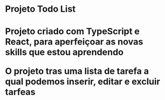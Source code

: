 <h1> Projeto Todo List <h1>

<p> Projeto criado com TypeScript e React, para aperfeiçoar as novas skills que estou aprendendo </p>
<p> O projeto tras uma lista de tarefa a qual podemos inserir, editar e excluir tarfeas<p/>
